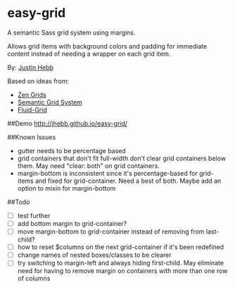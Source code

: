 easy-grid
=========

A semantic Sass grid system using margins.

Allows grid items with background colors and padding for immediate content instead of needing a wrapper on each grid item.

By: [Justin Hebb](http://jukah.com)

Based on ideas from:
- [Zen Grids](https://github.com/JohnAlbin/zen-grids)
- [Semantic Grid System](https://github.com/twigkit/semantic.gs/)
- [Fluid-Grid](https://github.com/akikoo/Fluid-Grid)

##Demo
http://jhebb.github.io/easy-grid/

##Known Issues
- gutter needs to be percentage based
- grid containers that don't fit full-width don't clear grid containers below them. May need "clear: both" on grid containers.
- margin-bottom is inconsistent since it's percentage-based for grid-items and fixed for grid-container. Need a best of both. Maybe add an option to mixin for margin-bottom


##Todo
- [ ] test further
- [ ] add bottom margin to grid-container?
- [ ] move margin-bottom to grid-container instead of removing from last-child?
- [ ] how to reset $columns on the next grid-container if it's been redefined
- [ ] change names of nested boxes/classes to be clearer
- [ ] try switching to margin-left and always hiding first-child. May eliminate need for having to remove margin on containers with more than one row of columns